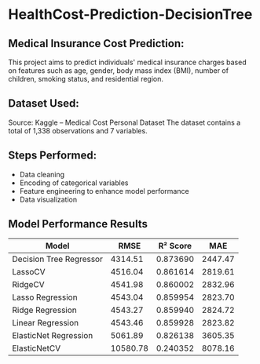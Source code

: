 # HealthCost-Prediction-DecisionTree
## Medical Insurance Cost Prediction:
This project aims to predict individuals' medical insurance charges based on features such as age, gender, body mass index (BMI), number of children, smoking status, and residential region.

## Dataset Used:
Source: Kaggle – Medical Cost Personal Dataset
The dataset contains a total of 1,338 observations and 7 variables.

## Steps Performed:

- Data cleaning
- Encoding of categorical variables
- Feature engineering to enhance model performance
- Data visualization

## Model Performance Results

| Model                  | RMSE        | R² Score | MAE        |
|------------------------|-------------|----------|------------|
| Decision Tree Regressor| 4314.51     | 0.873690 | 2447.47    |
| LassoCV                | 4516.04     | 0.861614 | 2819.61    |
| RidgeCV                | 4541.98     | 0.860002 | 2832.96    |
| Lasso Regression       | 4543.04     | 0.859954 | 2823.70    |
| Ridge Regression       | 4543.27     | 0.859940 | 2824.72    |
| Linear Regression      | 4543.46     | 0.859928 | 2823.82    |
| ElasticNet Regression  | 5061.89     | 0.826138 | 3605.35    |
| ElasticNetCV           |10580.78     | 0.240352 | 8078.16    |




